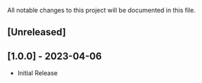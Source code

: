 All notable changes to this project will be documented in this file.

## [Unreleased]


## [1.0.0] - 2023-04-06

- Initial Release
